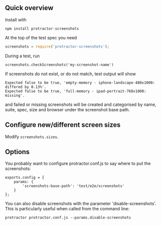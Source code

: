 ## Quick overview
Install with
```
npm install protractor-screenshots
```

At the top of the test spec you need
```js
screenshots = require('protractor-screenshots');
```

During a test, run
```
screenshots.checkScreenshots('my-screenshot-name')
```

If screenshots do not exist, or do not match, test output will show
```
Expected false to be true, 'empty-memory - iphone-landscape-480x1000: differed by 0.13%'.
Expected false to be true, 'full-memory - ipad-portrait-768x1000: missing'.
```
and failed or missing screenshots will be created and categorised by name,
suite, spec, size and browser under the screenshot base path.

## Configure new/different screen sizes

Modify `screenshots.sizes`.

## Options
You probably want to configure protractor.conf.js to say where to put the
screenshots:

```
exports.config = {
	params: {
		'screenshots-base-path': 'test/e2e/screenshots'
	}
};
```

You can also disable screenshots with the parameter 'disable-screenshots'.
This is particularly useful when called from the command line:
```
protractor protractor.conf.js --params.disable-screenshots
```
